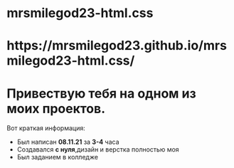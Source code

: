 # mrsmilegod23-html.css

<h1>https://mrsmilegod23.github.io/mrsmilegod23-html.css/</h1>
<h1>Привествую тебя на одном из моих проектов.</h1>

Вот краткая информация:

- Был написан <b>08.11.21</b> за <b>3-4</b> часа
- Создавался <b>с нуля</b>,дизайн и верстка полностью моя
- Был заданием в колледже 



